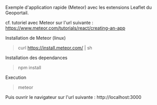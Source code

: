 Exemple d'application rapide (Meteor) avec les extensions Leaflet du Geoportail.

cf. tutoriel avec Meteor sur l'url suivante : https://www.meteor.com/tutorials/react/creating-an-app

Installation de Meteor (linux)

> curl https://install.meteor.com/ | sh

Installation des dependances

> npm install

Execution

> meteor

Puis ouvrir le navigateur sur l'url suivante : http://localhost:3000 